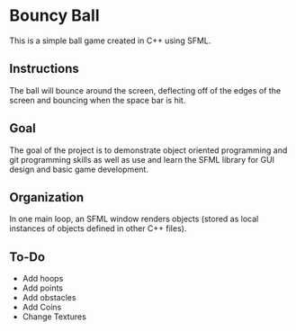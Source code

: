 # Bouncy Ball
This is a simple ball game created in C++ using SFML. 

## Instructions
The ball will bounce around the screen, deflecting off of the edges of the screen and bouncing when the space bar is hit.

## Goal
The goal of the project is to demonstrate object oriented programming and git programming skills as well as use and learn the SFML library for GUI design and basic game development.

## Organization
In one main loop, an SFML window renders objects (stored as local instances of objects defined in other C++ files). 

## To-Do
* Add hoops
* Add points
* Add obstacles
* Add Coins
* Change Textures
